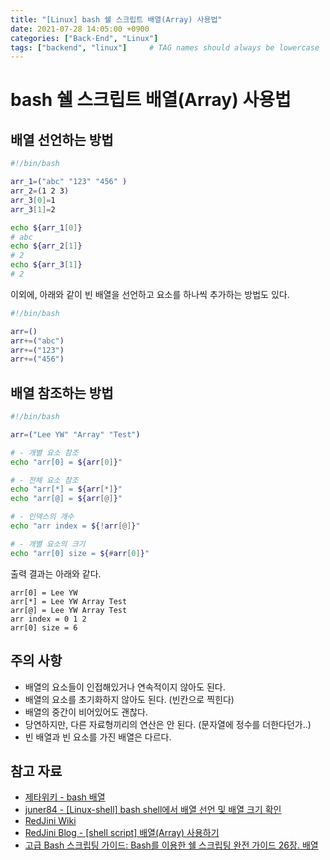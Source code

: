 ```yaml
---
title: "[Linux] bash 쉘 스크립트 배열(Array) 사용법"
date: 2021-07-28 14:05:00 +0900
categories: ["Back-End", "Linux"]
tags: ["backend", "linux"]     # TAG names should always be lowercase
---
```


# bash 쉘 스크립트 배열(Array) 사용법

## 배열 선언하는 방법
```bash
#!/bin/bash

arr_1=("abc" "123" "456" )
arr_2=(1 2 3)
arr_3[0]=1
arr_3[1]=2

echo ${arr_1[0]}
# abc
echo ${arr_2[1]}
# 2
echo ${arr_3[1]}
# 2
```

이외에, 아래와 같이 빈 배열을 선언하고 요소를 하나씩 추가하는 방법도 있다.

```bash
#!/bin/bash

arr=()
arr+=("abc")
arr+=("123")
arr+=("456")
```

## 배열 참조하는 방법

```bash
#!/bin/bash

arr=("Lee YW" "Array" "Test")

# - 개별 요소 참조
echo "arr[0] = ${arr[0]}"

# - 전체 요소 참조
echo "arr[*] = ${arr[*]}"
echo "arr[@] = ${arr[@]}"

# - 인덱스의 개수
echo "arr index = ${!arr[@]}"

# - 개별 요소의 크기
echo "arr[0] size = ${#arr[0]}"
```

출력 결과는 아래와 같다.

```
arr[0] = Lee YW
arr[*] = Lee YW Array Test
arr[@] = Lee YW Array Test
arr index = 0 1 2
arr[0] size = 6
```

## 주의 사항
- 배열의 요소들이 인접해있거나 연속적이지 않아도 된다.
- 배열의 요소를 초기화하지 않아도 된다. (빈칸으로 찍힌다)
- 배열의 중간이 비어있어도 괜찮다.
- 당연하지만, 다른 자료형끼리의 연산은 안 된다. (문자열에 정수를 더한다던가..)
- 빈 배열과 빈 요소를 가진 배열은 다르다.

## 참고 자료
- [제타위키 - bash 배열](https://zetawiki.com/wiki/Bash_%EB%B0%B0%EC%97%B4)
- [juner84 - [Linux-shell] bash shell에서 배열 선언 및 배열 크기 확인](https://blog.naver.com/juner84/100191014657)
- [RedJini Wiki](http://wiki.redjini.com/linux/script/array)
- [RedJini Blog - [shell script] 배열(Array) 사용하기](http://blog.redjini.com/282)
- [고급 Bash 스크립팅 가이드: Bash를 이용한 쉘 스크립팅 완전 가이드 26장. 배열](http://coffeenix.net/doc/HOWTOs/html/Adv-Bash-Scr-HOWTO/arrays.html)